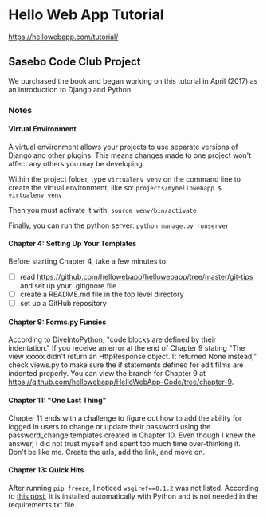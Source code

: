# Hello Web App Tutorial
https://hellowebapp.com/tutorial/

## Sasebo Code Club Project
We purchased the book and began working on this tutorial in April (2017) as an introduction to Django and Python.

### Notes

#### Virtual Environment
A virtual environment allows your projects to use separate versions of Django and other plugins. This means changes made to one project won't affect any others you may be developing.

Within the project folder, type `virtualenv venv` on the command line to create the virtual environment, like so:
`projects/myhellowebapp $ virtualenv venv`

Then you must activate it with:
`source venv/bin/activate`

Finally, you can run the python server:
`python manage.py runserver`

#### Chapter 4: Setting Up Your Templates
Before starting Chapter 4, take a few minutes to:
- [ ] read https://github.com/hellowebapp/hellowebapp/tree/master/git-tips and set up your .gitignore file
- [ ] create a README.md file in the top level directory
- [ ] set up a GitHub repository

#### Chapter 9: Forms.py Funsies
According to [DiveIntoPython](http://www.diveintopython.net/getting_to_know_python/indenting_code.html), "code blocks are defined by their indentation." If you receive an error at the end of Chapter 9 stating "The view xxxxx didn't return an HttpResponse object. It returned None instead," check views.py to make sure the if statements defined for edit films are indented properly. You can view the branch for Chapter 9 at https://github.com/hellowebapp/HelloWebApp-Code/tree/chapter-9.

#### Chapter 11: "One Last Thing"
Chapter 11 ends with a challenge to figure out how to add the ability for logged in users to change or update their password using the password_change templates created in Chapter 10. Even though I knew the answer, I did not trust myself and spent too much time over-thinking it. Don't be like me. Create the urls, add the link, and move on.

#### Chapter 13: Quick Hits
After running `pip freeze`, I noticed `wsgiref==0.1.2` was not listed. According to [this post](http://discuss.hellowebapp.com/t/missing-wsgiref-0-1-2-when-i-pip-freeze/32), it is installed automatically with Python and is not needed in the requirements.txt file. 
